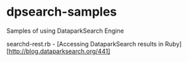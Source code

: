dpsearch-samples
================

Samples of using DataparkSearch Engine

searchd-rest.rb - [Accessing DataparkSearch results in Ruby][http://blog.dataparksearch.org/441]